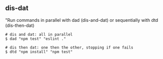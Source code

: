 ## dis-dat

"Run commands in parallel with dad (dis-and-dat) or sequentially with dtd (dis-then-dat)

```
# dis and dat: all in parallel
$ dad "npm test" "eslint ."

# dis then dat: one then the other, stopping if one fails
$ dtd "npm install" "npm test"
```

